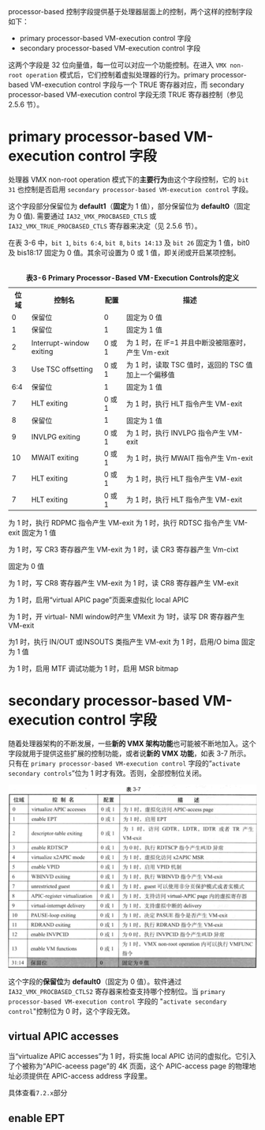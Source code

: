 

processor-based 控制字段提供基于处理器层面上的控制，两个这样的控制字段如下：

* primary processor-based VM-execution control 字段
* secondary processor-based VM-execution control 字段

这两个字段是 32 位向量值，每一位可以对应一个功能控制。在进入 `VMX non-root operation` 模式后，它们控制着虚拟处理器的行为。primary processor-based VM-execution  control 字段与一个 TRUE 寄存器对应，而 secondary processor-based VM-execution control 字段无须 TRUE 寄存器控制（参见 2.5.6 节）。

# primary processor-based VM-execution control 字段

处理器 VMX non-root operation 模式下的**主要行为**由这个字段控制，它的 `bit 31` 也控制是否启用 `secondary processor-based VM-execution control` 字段。

这个字段部分保留位为 **default1**（**固定**为 1 值），部分保留位为 **default0**（固定为 0 值). 需要通过 `IA32_VMX_PROCBASED_CTLS` 或 `IA32_VMX_TRUE_PROCBASED_CTLS` 寄存器来决定（见 2.5.6 节）。

在表 3-6 中，`bit 1`, `bits 6:4`, `bit 8`, `bits 14:13` 及 `bit 26` 固定为 1 值，bit0 及 bis18:17 固定为 0 值。其余可设置为 0 或 1 值，即关闭或开启某项控制。

<table>
 <caption><br><b>表3-6 Primary Processor-Based VM-Execution Controls的定义</b></br></caption>
    <tr>
        <th>位域</th>
        <th>控制名</th>
        <th>配置</th>
        <th>描述</th>
    </tr>
    <tr>
        <td>0</td>
        <td>保留位</td>
        <td>0</td>
        <td>固定为 0 值</td>
    </tr>
    <tr>
        <td>1</td>
        <td>保留位</td>
        <td>1</td>
        <td>固定为 1 值</td>
    </tr>
    <tr>
        <td>2</td>
        <td>
            Interrupt-window exiting
        </td>
        <td>0 或 1</td>
        <td>
            为 1 时，在 IF=1 并且中断没被阻塞时，产生 Vm-exit
        </td>
    </tr>
    <tr>
        <td>3</td>
        <td>
            Use TSC offsetting
        </td>
        <td>0 或 1</td>
        <td>
            为 1 时，读取 TSC 值时，返回的 TSC 值加上一个偏移值
        </td>
    </tr>
    <tr>
        <td>6:4</td>
        <td>保留位</td>
        <td>1</td>
        <td>固定为 1 值</td>
    </tr>
    <tr>
        <td>7</td>
        <td>
            HLT exiting
        </td>
        <td>0 或 1</td>
        <td>
            为 1 时，执行 HLT 指令产生 VM-exit
        </td>
    </tr>
    <tr>
        <td>8</td>
        <td>保留位</td>
        <td>1</td>
        <td>固定为 1 值</td>
    </tr>
    <tr>
        <td>9</td>
        <td>
            INVLPG exiting
        </td>
        <td>0 或 1</td>
        <td>
            为 1 时，执行 INVLPG 指令产生 VM-exit
        </td>
    </tr>
    <tr>
        <td>10</td>
        <td>
            MWAIT exiting
        </td>
        <td>0 或 1</td>
        <td>
            为 1 时，执行 MWAIT 指令产生 Vm-exit
        </td>
    </tr>
    <tr>
        <td>7</td>
        <td>
            HLT exiting
        </td>
        <td>0 或 1</td>
        <td>
            为 1 时，执行 HLT 指令产生 VM-exit
        </td>
    </tr>
    <tr>
        <td>7</td>
        <td>
            HLT exiting
        </td>
        <td>0 或 1</td>
        <td>
            为 1 时，执行 HLT 指令产生 VM-exit
        </td>
    </tr>
</table>


 为 1 时，执行 RDPMC 指令产生 VM-exit 为 1 时，执行 RDTSC 指令产生 VM-exit 固定为 1 值

为 1 时，写 CR3 寄存器产生 VM-exit 为 1 时，读 CR3 寄存器产生 Vm-cixt

固定为 0 值

为 1 时，写 CR8 寄存器产生 VM-exit 为 1 时，读 CR8 寄存器产生 VM-exit

为 1 时，启用“virtual APIC page”页面来虚拟化 local  APIC

为 1 时，开 virtual- NMI window时产生 VMexit 为 1时，读写 DR 寄存器产生 VM-exit

为1 时，执行 IN/OUT 或INSOUTS 类指产生 VM-exit 为 1 时，启用/O bima 固定为 1 值

为 1 时，启用 MTF 调试功能为 1 时，启用 MSR bitmap

# secondary processor-based VM-execution control 字段

随着处理器架构的不断发展，一些**新的 VMX 架构功能**也可能被不断地加入。这个字段就用于提供这些扩展的控制功能，或者说**新的 VMX 功能**，如表 3-7 所示。只有在  `primary processor-based VM-execution control` 字段的“`activate secondary controls`”位为 1 时才有效。否则，全部控制位关闭。

![2021-01-16-22-15-05.png](./images/2021-01-16-22-15-05.png)

这个字段的**保留位**为 **default0**（固定为 0 值）。软件通过 `IA32_VMX_PROCBASED_CTLS2` 寄存器来检查支持哪个控制位。当 `primary processor-based VM-execution control` 字段的 "`activate secondary control`"控制位为 0 时，这个字段无效。

## virtual APIC accesses

当“virtualize APIC accesses”为 1 时，将实施 local APIC 访问的虚拟化。它引入了个被称为“APIC-aceess page”的 4K 页面，这个 APlC-access page 的物理地址必须提供在 APIC-access address 字段里。

具体查看`7.2.x`部分

## enable EPT


